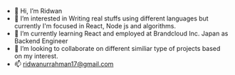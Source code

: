 - 👋 Hi, I’m Ridwan
- 👀 I’m interested in Writing real stuffs using different languages but currently I'm focused in React, Node js and algorithms.
- 🌱 I’m currently learning React and employed at Brandcloud Inc. Japan as Backend Engineer
- 💞️ I’m looking to collaborate on different similiar type of projects based on my interest.
- 📫 ridwanurrahman17@gmail.com

<!---
RRPx/RRPx is a ✨ special ✨ repository because its `README.md` (this file) appears on your GitHub profile.
You can click the Preview link to take a look at your changes.
--->
